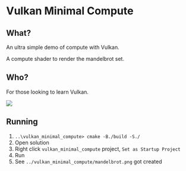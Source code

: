 # Vulkan Minimal Compute

## What?

An ultra simple demo of compute with Vulkan.

A compute shader to render the mandelbrot set.

## Who?

For those looking to learn Vulkan.

![](image.png)

## Running

1. `..\vulkan_minimal_compute> cmake -B./build -S./`
2. Open solution
3. Right click `vulkan_minimal_compute` project, `Set as Startup Project`
4. Run
5. See `../vulkan_minimal_compute/mandelbrot.png` got created
